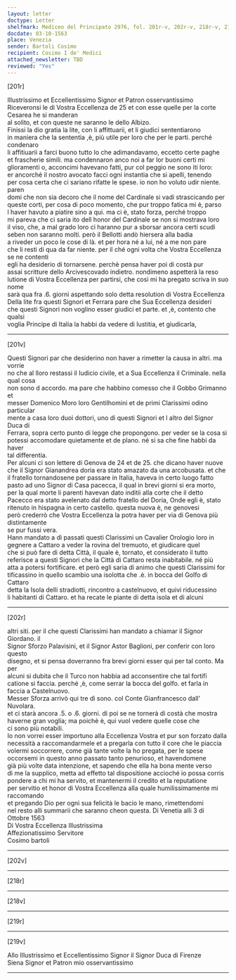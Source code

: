 ```yaml
---
layout: letter
doctype: Letter
shelfmark: Mediceo del Principato 2976, fol. 201r-v, 202r-v, 218r-v, 219r-v
docdate: 03-10-1563
place: Venezia
sender: Bartoli Cosimo
recipient: Cosimo I de' Medici
attached_newsletter: TBD
reviewed: "Yes"
---
```


[201r]  
  
  
Illustrissimo et Eccellentissimo Signor et Patron osservantissimo  
Riceveronsi le di Vostra Eccellenza de 25 et con esse quelle per la corte Cesarea he si manderan  
al solito, et con queste ne saranno le dello Albizo.  
Finissi la dio gratia la lite, con li affittuarii, et li giudici sententiarono  
in maniera che la sententia ,è, più utile per loro che per le parti. perché condenaro  
li affitiuarii a farci buono tutto lo che adimandavamo, eccetto certe paghe  
et frascherie simili. ma condennaron anco noi a far lor buoni certi mi  
glioramenti o, acconcimi havevano fatti, pur col peggio ne sono iti loro:  
er ancorché il nostro avocato facci ogni instantia che si apelli, tenendo   
per cosa certa che ci sariano rifatte le spese. io non ho voluto udir niente. paren  
domi che non sia decoro che il nome del Cardinale si vadi strascicando per  
queste corti, per cosa di poco momento, che pur troppo fatica mi è, parso  
l haver havuto a piatire sino a qui. ma ci è, stato forza, perché troppo  
mi pareva che ci saria ito dell honor del Cardinale se non si mostrava loro  
il viso, che, a mal grado loro ci haranno pur a sborsar ancora certi scudi  
seben non saranno molti. però il Bellotti andò hiersera alla badia  
a riveder un poco le cose di là. et per hora né a lui, né a me non pare  
che li resti di qua da far niente. per il ché ogni volta che Vostra Eccellenza se ne contenti  
egli ha desiderio di tornarsene. perchè pensa haver poi di costà pur  
assai scritture dello Arcivescovado indietro. nondimeno aspetterà la reso  
lutione di Vostra Eccellenza per partirsi, che così mi ha pregato scriva in suo nome  
sarà qua fra .6. giorni aspettando solo detta resolution di Vostra Eccellenza  
Della lite fra questi Signori et Ferrara pare che Sua Eccellenza desideri  
che questi Signori non voglino esser giudici et parte. et ,è, contento che qualsi  
voglia Principe di Italia la habbi da vedere di Iustitia, et giudicarla,  
  
---  

[201v]  
  
  
Questi Signori par che desiderino non haver a rimetter la causa in altri. ma vorrie  
no che al lloro restassi il Iudicio civile, et a Sua Eccellenza il Criminale. nella qual cosa  
non sono d accordo. ma pare che habbino comesso che il Gobbo Grimanno et  
messer Domenico Moro loro Gentilhomini et de primi Clarissimi odino particular  
mente a casa loro duoi dottori, uno di questi Signori et l altro del Signor Duca di  
Ferrara, sopra certo punto di legge che propongono. per veder se la cosa si  
potessi accomodare quietamente et de plano. né si sa che fine habbi da haver  
tal differentia.  
Per alcuni ci son lettere di Genova de 24 et de 25. che dicano haver nuove  
che il Signor Gianandrea doria era stato amazato da una arcobusata. et che  
il fratello tornandosene per passare in Italia, haveva in certo luogo fatto  
pasto ad uno Signor di Casa pacecca, il qual in brevi giorni si era morto,  
per la qual morte li parenti havevan dato inditii alla corte che il detto  
Pacecco era stato avelenato dal detto fratello del Doria, Onde egli è, stato  
ritenuto in hispagna in certo castello. questa nuova è, ne genovesi  
però crederrò che Vostra Eccellenza la potra haver per via di Genova più distintamente  
se pur fussi vera.  
Hann mandato a dì passati questi Clarissimi un Cavalier Orologio loro in  
gegnere a Cattaro a veder la rovina del tremuoto, et giudicare quel  
che si può fare di detta Città, il quale è, tornato, et considerato il tutto  
referisce a questi Signori che la Città di Cattaro resta inabitabile. né più  
atta a potersi fortificare. et però egli saria di animo che questi Clarissimi for  
tificassino in quello scambio una isolotta che .è. in bocca del Golfo di Cattaro  
detta la Isola delli stradiotti, rincontro a castelnuovo, et quivi riducessino   
li habitanti di Cattaro. et ha recate le piante di detta isola et di alcuni  
  
---  

[202r]  
  
  
altri siti. per il che questi Clarissimi han mandato a chiamar il Signor Giordano. il  
Signor Sforzo Palavisini, et il Signor Astor Baglioni, per conferir con loro questo  
disegno, et si pensa doverranno fra brevi giorni esser qui per tal conto. Ma per  
alcuni si dubita che il Turco non habbia ad acconsentire che tal fortifi  
catione si faccia. perché ,è, come serrar la bocca del golfo. et farla in  
faccia a Castelnuovo.  
Messer Sforza arrivò qui tre dì sono. col Conte Gianfrancesco dall' Nuvolara.  
et ci starà ancora .5. o .6. giorni. di poi se ne tornerà di costà che mostra  
haverne gran voglia; ma poichè è, qui vuol vedere quelle cose che  
ci sono più notabili.  
Io non vorrei esser importuno alla Eccellenza Vostra et pur son forzato dalla  
necessità a raccomandarmele et a pregarla con tutto il core che le piaccia  
volermi soccorrere, come già tante volte la ho pregata, per le spese  
occorsemi in questo anno passato tanto penurioso, et havendomene  
già più volte data intenzione, et sapendo che ella ha bona mente verso  
di me la supplico, metta ad effetto tal dispositione accioché io possa corris  
pondere a chi mi ha servito, et mantenermi il credito et la reputatione  
per servitio et honor di Vostra Eccellenza alla quale humilissimamente mi raccomando  
et pregando Dio per ogni sua felicità le bacio le mano, rimettendomi  
nel resto alli summarii che saranno cheon questa. Di Venetia alli 3 di  
Ottobre 1563  
Di Vostra Eccellenza Illustrissima  
Affezionatissimo Servitore  
Cosimo bartoli  
  
---  

[202v]  
  
  
  
---  

[218r]  
  
  
  
---  

[218v]  
  
  
  
---  

[219r]  
  
  
  
---  

[219v]  
  
  
Allo Illustrissimo et Eccellentissimo Signor il Signor Duca di Firenze  
Siena Signor et Patron mio osservantissimo  
  
---  

